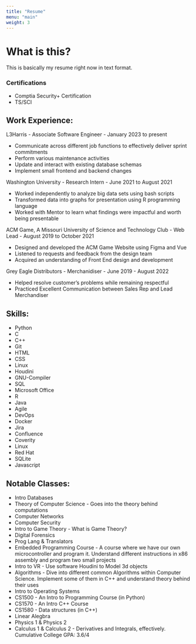 ```yaml
---
title: "Resume"
menu: "main"
weight: 3
---
```

# What is this?
This is basically my resume right now in text format.

### Certifications

* Comptia Security+ Certification
* TS/SCI

## Work Experience:
L3Harris - Associate Software Engineer - January 2023 to present
* Communicate across different job functions to effectively deliver sprint commitments
* Perform various maintenance activities
* Update and interact with existing database schemas
* Implement small frontend and backend changes

Washington University - Research Intern - June 2021 to August 2021
* Worked independently to analyze big data sets using bash scripts
* Transformed data into graphs for presentation using R programming language
* Worked with Mentor to learn what findings were impactful and worth being presentable

ACM Game, A Missouri University of Science and Technology Club - Web Lead - August 2019 to October 2021
* Designed and developed the ACM Game Website using Figma and Vue
* Listened to requests and feedback from the design team
* Acquired an understanding of Front End design and development

Grey Eagle Distributors - Merchanidiser - June 2019 - August 2022
* Helped resolve customer’s problems while remaining respectful
* Practiced Excellent Communication between Sales Rep and Lead Merchandiser

## Skills:
* Python
* C
* C++
* Git
* HTML
* CSS
* Linux
* Houdini
* GNU-Compiler
* SQL
* Microsoft Office
* R
* Java
* Agile
* DevOps
* Docker
* Jira
* Confluence
* Coverity
* Linux
* Red Hat
* SQLite
* Javascript
## Notable Classes:
* Intro Databases
* Theory of Computer Science - Goes into the theory behind computations
* Computer Networks
* Computer Security
* Intro to Game Theory - What is Game Theory?
* Digital Forensics
* Prog Lang & Translators
* Embedded Programming Course - A course where we have our own microcontroller and program it. Understand different instructions in x86 assembly and program two small projects
* Intro to VR - Use software Houdini to Model 3d objects
* Algorithms - Dive into different common Algorithms within Computer Science. Implement some of them in C++ and understand theory behind their uses
* Intro to Operating Systems
* CS1500 - An Intro to Programming Course (in Python)
* CS1570 - An Intro C++ Course
* CS1580 - Data structures (in C++)
* Linear Alegbra
* Physics 1 & Physics 2
* Calculus 1 & Calculus 2 - Derivatives and Integrals, effectively.
Cumulative College GPA: 3.6/4